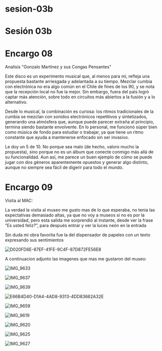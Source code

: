# sesion-03b

# Sesión 03b

# Encargo 08

Analisis "Gonzalo Martínez y sus Congas Pensantes"

Este disco es un experimento musical que, al menos para mí, refleja una propuesta bastante arriesgada y adelantada a su tiempo. Mezclar cumbia con electrónica no era algo común en el Chile de fines de los 90, y se nota que la recepción local no fue la mejor. Sin embargo, fuera del país logró captar más atención, sobre todo en circuitos más abiertos a la fusión y a lo alternativo.

Desde lo musical, la combinación es curiosa: los ritmos tradicionales de la cumbia se mezclan con sonidos electrónicos repetitivos y sintetizados, generando una atmósfera que, aunque puede parecer extraña al principio, termina siendo bastante envolvente. En lo personal, me funcionó súper bien como música de fondo para estudiar o trabajar, ya que tiene un ritmo constante que ayuda a mantenerse enfocado sin ser invasivo.

Le doy un 5 de 10. No porque sea malo (de hecho, valoro mucho la propuesta), sino porque no es un álbum que conecte conmigo más allá de su funcionalidad. Aun así, me parece un buen ejemplo de cómo se puede jugar con dos géneros aparentemente opuestos y generar algo distinto, aunque no siempre sea fácil de digerir para todo el mundo.

# Encargo 09

Visita al MAC:

La verdad la visita al museo me gusto mas de lo que esperaba, no tenia las expectativas demasiado altas, ya que no voy a museos si no es por la universidad, pero esta salida me sorprendió al instante, desde ver la frase “Es usted feliz?”, para después entrar y ver la luces neón en la entrada

Sin duda mi obra favorita fue la del dispensador de papeles con un texto expresando sus sentimientos

![D020FD6E-87EF-41FE-9C4F-87D872FE56E8](https://github.com/user-attachments/assets/4406863b-e9c1-403b-9717-98e85718673f)

A continuacion adjunto las imagenes que mas me gustaron del museo:


![IMG_9633](https://github.com/user-attachments/assets/73d363d1-362c-4560-a03f-b4568ce2eba3)

![IMG_9637](https://github.com/user-attachments/assets/6992c91a-4b83-4bb6-9cdf-d2442fd175b9)

![IMG_9639](https://github.com/user-attachments/assets/48c06035-4dca-426d-9a37-f02d3c1004d1)

![E66B4D40-D1A4-4AD8-9313-4DD83662A32E](https://github.com/user-attachments/assets/f4d79a7a-1b88-4568-a671-1624aebb20ee)

![IMG_9659](https://github.com/user-attachments/assets/29b59295-a5ce-4a19-aa42-950f7d80ae73)

![IMG_9619](https://github.com/user-attachments/assets/f09453ac-379a-4d9c-9229-3a13527688d3)

![IMG_9620](https://github.com/user-attachments/assets/6fab97a8-2c1c-4758-9314-caa62d7422f1)

![IMG_9625](https://github.com/user-attachments/assets/4d34a46d-4920-4363-bd62-e035a8a49309)

![IMG_9627](https://github.com/user-attachments/assets/36027cc6-2bf2-494d-835f-83b0aa120f04)
